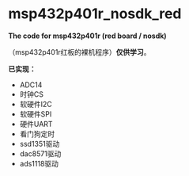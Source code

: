 # msp432p401r_nosdk_red

**The code for msp432p401r (red board / nosdk)**

（msp432p401r红板的裸机程序）**仅供学习**。

**已实现：**

- ADC14
- 时钟CS
- 软硬件I2C
- 软硬件SPI
- 硬件UART 
- 看门狗定时
- ssd1351驱动
- dac8571驱动
- ads1118驱动